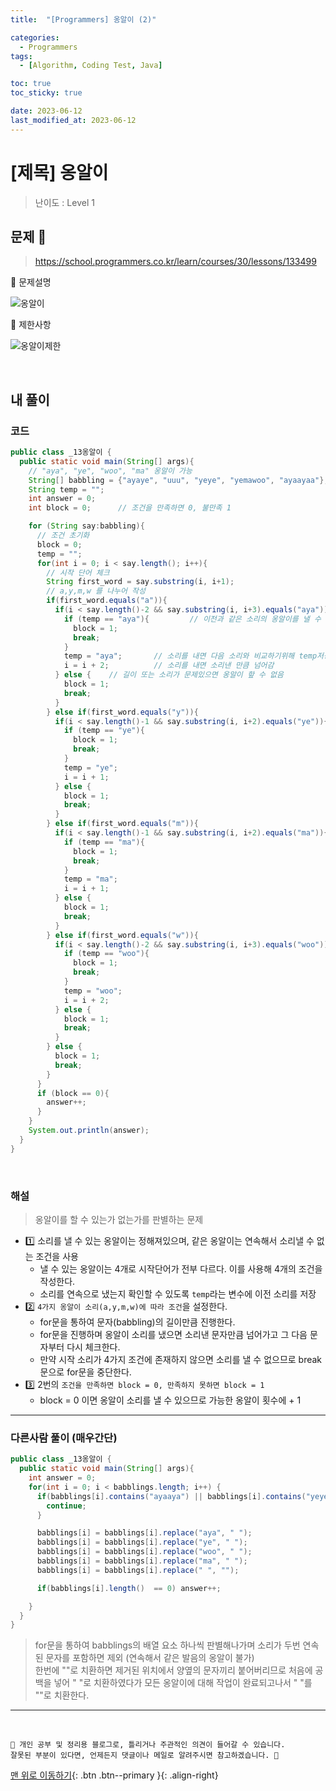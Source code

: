 ```yaml
---
title:  "[Programmers] 옹알이 (2)" 

categories:
  - Programmers
tags:
  - [Algorithm, Coding Test, Java]

toc: true
toc_sticky: true

date: 2023-06-12
last_modified_at: 2023-06-12
---
```


# [제목] 옹알이

> 난이도 : Level 1

## 문제 🎯

> <https://school.programmers.co.kr/learn/courses/30/lessons/133499>

📢 문제설명

![옹알이](https://github.com/hwet-j/hwet-j.github.io/assets/81364742/dd46f805-f911-4e20-9afa-f1edfe4c3eed)

📢 제한사항

![옹알이제한](https://github.com/hwet-j/hwet-j.github.io/assets/81364742/f69e0754-bcab-4675-b893-108052d3b05b)



<br>

## 내 풀이

### 코드

```java
public class _13옹알이 {
  public static void main(String[] args){
    // "aya", "ye", "woo", "ma" 옹알이 가능
    String[] babbling = {"ayaye", "uuu", "yeye", "yemawoo", "ayaayaa"};
    String temp = "";
    int answer = 0;
    int block = 0;      // 조건을 만족하면 0, 불만족 1

    for (String say:babbling){
      // 조건 초기화
      block = 0;
      temp = "";
      for(int i = 0; i < say.length(); i++){
        // 시작 단어 체크
        String first_word = say.substring(i, i+1);
        // a,y,m,w 를 나누어 작성
        if(first_word.equals("a")){
          if(i < say.length()-2 && say.substring(i, i+3).equals("aya")){  // 길이 및 소리 확인
            if (temp == "aya"){         // 이전과 같은 소리의 옹알이를 낼 수 없음
              block = 1;
              break;
            }
            temp = "aya";       // 소리를 내면 다음 소리와 비교하기위해 temp저장
            i = i + 2;          // 소리를 내면 소리낸 만큼 넘어감
          } else {    // 길이 또는 소리가 문제있으면 옹알이 핲 수 없음
            block = 1;
            break;
          }
        } else if(first_word.equals("y")){
          if(i < say.length()-1 && say.substring(i, i+2).equals("ye")){
            if (temp == "ye"){
              block = 1;
              break;
            }
            temp = "ye";
            i = i + 1;
          } else {
            block = 1;
            break;
          }
        } else if(first_word.equals("m")){
          if(i < say.length()-1 && say.substring(i, i+2).equals("ma")){
            if (temp == "ma"){
              block = 1;
              break;
            }
            temp = "ma";
            i = i + 1;
          } else {
            block = 1;
            break;
          }
        } else if(first_word.equals("w")){
          if(i < say.length()-2 && say.substring(i, i+3).equals("woo")){
            if (temp == "woo"){
              block = 1;
              break;
            }
            temp = "woo";
            i = i + 2;
          } else {
            block = 1;
            break;
          }
        } else {
          block = 1;
          break;
        }
      }
      if (block == 0){
        answer++;
      }
    }
    System.out.println(answer);
  }
}
```

<br>

### 해설 

> 옹알이를 할 수 있는가 없는가를 판별하는 문제

- 1️⃣ 소리를 낼 수 있는 옹알이는 정해져있으며, 같은 옹알이는 연속해서 소리낼 수 없는 조건을 사용 
  - 낼 수 있는 옹알이는 4개로 시작단어가 전부 다르다. 이를 사용해 4개의 조건을 작성한다.  
  - 소리를 연속으로 냈는지 확인할 수 있도록 `temp`라는 변수에 이전 소리를 저장
- 2️⃣ `4가지 옹알이 소리(a,y,m,w)에 따라 조건`을 설정한다. 
  - for문을 통하여 문자(babbling)의 길이만큼 진행한다.
  - for문을 진행하며 옹알이 소리를 냈으면 소리낸 문자만큼 넘어가고 그 다음 문자부터 다시 체크한다.
  - 만약 시작 소리가 4가지 조건에 존재하지 않으면 소리를 낼 수 없으므로 break문으로 for문을 중단한다.
- 3️⃣ 2번의 `조건을 만족하면 block = 0, 만족하지 못하면 block = 1`
  -  block = 0 이면 옹알이 소리를 낼 수 있으므로 가능한 옹알이 횟수에 + 1


***


### 다른사람 풀이 (매우간단)

```java
public class _13옹알이 {
  public static void main(String[] args){
    int answer = 0;
    for(int i = 0; i < babblings.length; i++) {
      if(babblings[i].contains("ayaaya") || babblings[i].contains("yeye") || babblings[i].contains("woowoo") || babblings[i].contains("mama")) {
        continue;
      }

      babblings[i] = babblings[i].replace("aya", " ");
      babblings[i] = babblings[i].replace("ye", " ");
      babblings[i] = babblings[i].replace("woo", " ");
      babblings[i] = babblings[i].replace("ma", " ");
      babblings[i] = babblings[i].replace(" ", "");

      if(babblings[i].length()  == 0) answer++;

    }
  }
}
```

> for문을 통하여 babblings의 배열 요소 하나씩 판별해나가며 소리가 두번 연속된 문자를 포함하면 제외 (연속해서 같은 발음의 옹알이 불가)  
> 한번에 ""로 치환하면 제거된 위치에서 양옆의 문자끼리 붙어버리므로 처음에 공백을 넣어 " "로 치환하였다가 모든 옹알이에 대해 작업이 완료되고나서 " "를 ""로 치환한다.  


***
<br> 

    📢 개인 공부 및 정리용 블로그로, 틀리거나 주관적인 의견이 들어갈 수 있습니다.
    잘못된 부분이 있다면, 언제든지 댓글이나 메일로 알려주시면 참고하겠습니다. 🔔

[맨 위로 이동하기](#){: .btn .btn--primary }{: .align-right}

